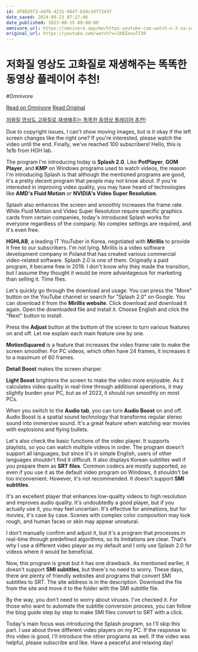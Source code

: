 ```yaml
---
id: df802073-4dfb-4231-9847-b59c34f7243f
date_saved: 2024-09-23 07:27:46
date_published: 2023-08-15 09:00:00
omnivore_url: https://omnivore.app/me/https-youtube-com-watch-v-3-xa-zanu-7-i-30-1921bd91a42
original_url: https://youtube.com/watch?v=3XAZanu7I30
---
```


# 저화질 영상도 고화질로 재생해주는 똑똑한 동영상 플레이어 추천!
#Omnivore
 
[Read on Omnivore](https://omnivore.app/me/https-youtube-com-watch-v-3-xa-zanu-7-i-30-1921bd91a42)
[Read Original](https://youtube.com/watch?v=3XAZanu7I30)
 
[저화질 영상도 고화질로 재생해주는 똑똑한 동영상 플레이어 추천!](https://youtube.com/watch?v=3XAZanu7I30)

Due to copyright issues, I can't show moving images, but is it okay if the left screen changes like the right one? If you're interested, please watch the video until the end. Finally, we've reached 100 subscribers! Hello, this is 1e1b from HGH lab.

The program I'm introducing today is **Splash 2.0**. Like **PotPlayer**, **GOM Player**, and **KMP** on Windows programs used to watch videos, the reason I'm introducing Splash is that although the mentioned programs are good, it's a pretty decent program that people may not know about. If you're interested in improving video quality, you may have heard of technologies like **AMD's Fluid Motion** or **NVIDIA's Video Super Resolution**. 

Splash also enhances the screen and smoothly increases the frame rate. While Fluid Motion and Video Super Resolution require specific graphics cards from certain companies, today's introduced Splash works for everyone regardless of the company. No complex settings are required, and it's even free. 

**HGHLAB**, a leading IT YouTuber in Korea, negotiated with **Mirillis** to provide it free to our subscribers. I'm not lying. Mirillis is a video software development company in Poland that has created various commercial video-related software. Splash 2.0 is one of them. Originally a paid program, it became free in 2019\. I don't know why they made the transition, but I assume they thought it would be more advantageous for marketing than selling it. Time flies.

Let's quickly go through the download and usage. You can press the "More" button on the YouTube channel or search for "Splash 2.0" on Google. You can download it from the **Mirillis website**. Click download and download it again. Open the downloaded file and install it. Choose English and click the "Next" button to install. 

Press the **Adjust** button at the bottom of the screen to turn various features on and off. Let me explain each main feature one by one.

**MotionSquared** is a feature that increases the video frame rate to make the screen smoother. For PC videos, which often have 24 frames, it increases it to a maximum of 60 frames. 

**Detail Boost** makes the screen sharper. 

**Light Boost** brightens the screen to make the video more enjoyable. As it calculates video quality in real-time through additional operations, it may slightly burden your PC, but as of 2023, it should run smoothly on most PCs. 

When you switch to the **Audio tab**, you can turn **Audio Boost** on and off. Audio Boost is a spatial sound technology that transforms regular stereo sound into immersive sound. It's a great feature when watching war movies with explosions and flying bullets. 

Let's also check the basic functions of the video player. It supports playlists, so you can watch multiple videos in order. The program doesn't support all languages, but since it's in simple English, users of other languages shouldn't find it difficult. It also displays Korean subtitles well if you prepare them as **SRT files**. Common codecs are mostly supported, so even if you use it as the default video program on Windows, it shouldn't be too inconvenient. However, it's not recommended. It doesn't support **SMI subtitles**.

It's an excellent player that enhances low-quality videos to high resolution and improves audio quality. It's undoubtedly a good player, but if you actually use it, you may feel uncertain. It's effective for animations, but for movies, it's case by case. Scenes with complex color composition may look rough, and human faces or skin may appear unnatural. 

I don't manually confirm and adjust it, but it's a program that processes in real-time through predefined algorithms, so its limitations are clear. That's why I use a different video player as my default and I only use Splash 2.0 for videos where it would be beneficial. 

Now, this program is great but it has one drawback. As mentioned earlier, it doesn't support **SMI subtitles**, but there's no need to worry. These days, there are plenty of friendly websites and programs that convert SMI subtitles to SRT. The site address is in the description. Download the file from the site and move it to the folder with the SMI subtitle file. 

By the way, you don't need to worry about viruses. I've checked it. For those who want to automate the subtitle conversion process, you can follow the blog guide step by step to make SMI files convert to SRT with a click. 

Today's main focus was introducing the Splash program, so I'll skip this part. I use about three different video players on my PC. If the response to this video is good, I'll introduce the other programs as well. If the video was helpful, please subscribe and like. Have a peaceful and relaxing day!